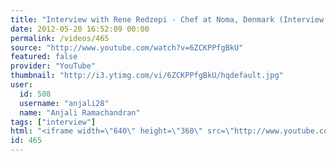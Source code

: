 ```yaml
---
title: "Interview with Rene Redzepi - Chef at Noma, Denmark (Interview by RedVisitor)"
date: 2012-05-20 16:52:09 00:00
permalink: /videos/465
source: "http://www.youtube.com/watch?v=6ZCKPPfgBkU"
featured: false
provider: "YouTube"
thumbnail: "http://i3.ytimg.com/vi/6ZCKPPfgBkU/hqdefault.jpg"
user:
  id: 508
  username: "anjali28"
  name: "Anjali Ramachandran"
tags: ["interview"]
html: "<iframe width=\"640\" height=\"360\" src=\"http://www.youtube.com/embed/6ZCKPPfgBkU?wmode=transparent&fs=1&feature=oembed\" frameborder=\"0\" allowfullscreen></iframe>"
id: 465
---
```


